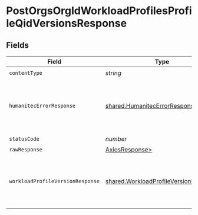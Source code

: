 # PostOrgsOrgIdWorkloadProfilesProfileQidVersionsResponse


## Fields

| Field                                                                                          | Type                                                                                           | Required                                                                                       | Description                                                                                    |
| ---------------------------------------------------------------------------------------------- | ---------------------------------------------------------------------------------------------- | ---------------------------------------------------------------------------------------------- | ---------------------------------------------------------------------------------------------- |
| `contentType`                                                                                  | *string*                                                                                       | :heavy_check_mark:                                                                             | N/A                                                                                            |
| `humanitecErrorResponse`                                                                       | [shared.HumanitecErrorResponse](../../models/shared/humanitecerrorresponse.md)                 | :heavy_minus_sign:                                                                             | One or more request parameters is missing or invalid.<br/><br/>                                |
| `statusCode`                                                                                   | *number*                                                                                       | :heavy_check_mark:                                                                             | N/A                                                                                            |
| `rawResponse`                                                                                  | [AxiosResponse>](https://axios-http.com/docs/res_schema)                                       | :heavy_minus_sign:                                                                             | N/A                                                                                            |
| `workloadProfileVersionResponse`                                                               | [shared.WorkloadProfileVersionResponse](../../models/shared/workloadprofileversionresponse.md) | :heavy_minus_sign:                                                                             | The newly created Workload Profile Version metadata.<br/><br/>                                 |